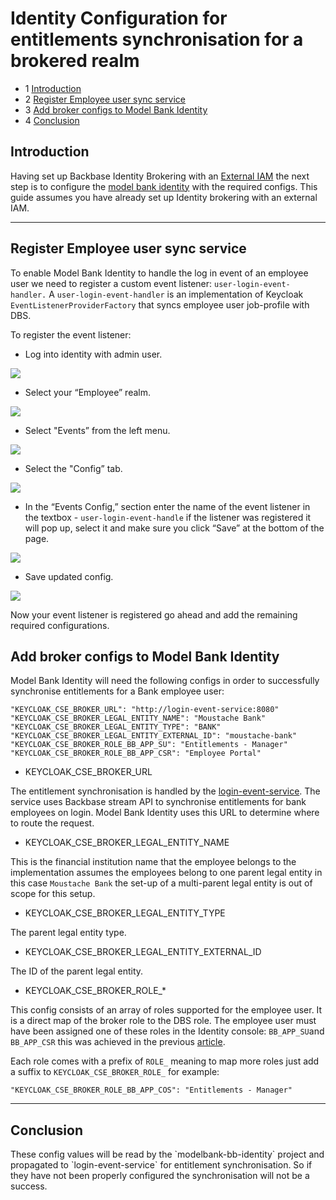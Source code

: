 # Identity Configuration for entitlements synchronisation for  a brokered realm
*   1 [Introduction](#Introduction)
*   2 [Register Employee user sync service](#Register-Employee-user-sync-service)
*   3 [Add broker configs to Model Bank Identity](#Add-broker-configs-to-Model-Bank-Identity)
*   4 [Conclusion](#Conclusion)

## Introduction

Having set up Backbase Identity Brokering with an [External IAM](/wiki/spaces/CSE/pages/3052930876 "/wiki/spaces/CSE/pages/3052930876") the next step is to configure the [model bank identity](https://github.com/baas-devops-cse/modelbank-bb-identity "https://github.com/baas-devops-cse/modelbank-bb-identity") with the required configs. This guide assumes you have already set up Identity brokering with an external IAM.

----------

## Register Employee user sync service

To enable Model Bank Identity to handle the log in event of an employee user we need to register a custom event listener: `user-login-event-handler.` A `user-login-event-handler` is an implementation of Keycloak `EventListenerProviderFactory` that syncs employee user job-profile with DBS.

To register the event listener:

*   Log into identity with admin user.
    

![](./identity-configuration-for-entitlements-synchronisation-for-a-brokered-realm-0.png)

*   Select your “Employee” realm.
    

![](./identity-configuration-for-entitlements-synchronisation-for-a-brokered-realm-1.png)

*   Select "Events” from the left menu.
    

![](./identity-configuration-for-entitlements-synchronisation-for-a-brokered-realm-2.png)

*   Select the "Config” tab.
    

![](./identity-configuration-for-entitlements-synchronisation-for-a-brokered-realm-3.png)

*   In the “Events Config,” section enter the name of the event listener in the textbox - `user-login-event-handle` if the listener was registered it will pop up, select it and make sure you click “Save” at the bottom of the page.
    

![](./identity-configuration-for-entitlements-synchronisation-for-a-brokered-realm-4.png)

*   Save updated config.
    

![](./identity-configuration-for-entitlements-synchronisation-for-a-brokered-realm-5.png)

Now your event listener is registered go ahead and add the remaining required configurations.

## Add broker configs to Model Bank Identity

Model Bank Identity will need the following configs in order to successfully synchronise entitlements for a Bank employee user:

`"KEYCLOAK_CSE_BROKER_URL": "http://login-event-service:8080" "KEYCLOAK_CSE_BROKER_LEGAL_ENTITY_NAME": "Moustache Bank" "KEYCLOAK_CSE_BROKER_LEGAL_ENTITY_TYPE": "BANK" "KEYCLOAK_CSE_BROKER_LEGAL_ENTITY_EXTERNAL_ID": "moustache-bank" "KEYCLOAK_CSE_BROKER_ROLE_BB_APP_SU": "Entitlements - Manager" "KEYCLOAK_CSE_BROKER_ROLE_BB_APP_CSR": "Employee Portal"`

*   KEYCLOAK\_CSE\_BROKER\_URL
    

The entitlement synchronisation is handled by the [login-event-service](https://github.com/baas-devops-cse/login-event-service "https://github.com/baas-devops-cse/login-event-service"). The service uses Backbase stream API to synchronise entitlements for bank employees on login. Model Bank Identity uses this URL to determine where to route the request.

*   KEYCLOAK\_CSE\_BROKER\_LEGAL\_ENTITY\_NAME
    

This is the financial institution name that the employee belongs to the implementation assumes the employees belong to one parent legal entity in this case `Moustache Bank` the set-up of a multi-parent legal entity is out of scope for this setup.

*   KEYCLOAK\_CSE\_BROKER\_LEGAL\_ENTITY\_TYPE
    

The parent legal entity type.

*   KEYCLOAK\_CSE\_BROKER\_LEGAL\_ENTITY\_EXTERNAL\_ID
    

The ID of the parent legal entity.

*   KEYCLOAK\_CSE\_BROKER\_ROLE\_\*
    

This config consists of an array of roles supported for the employee user. It is a direct map of the broker role to the DBS role. The employee user must have been assigned one of these roles in the Identity console: `BB_APP_SU`and `BB_APP_CSR` this was achieved in the previous [article](/wiki/spaces/CSE/pages/3052930876 "/wiki/spaces/CSE/pages/3052930876").

Each role comes with a prefix of `ROLE_` meaning to map more roles just add a suffix to `KEYCLOAK_CSE_BROKER_ROLE_` for example:

`"KEYCLOAK_CSE_BROKER_ROLE_BB_APP_COS": "Entitlements - Manager"`

----------

## Conclusion

These config values will be read by the \`modelbank-bb-identity\` project and propagated to \`login-event-service\` for entitlement synchronisation. So if they have not been properly configured the synchronisation will not be a success.